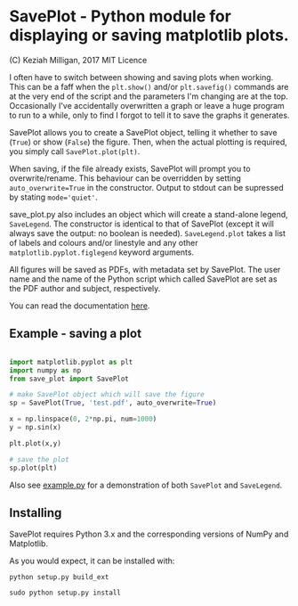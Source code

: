 # SavePlot - Python module for displaying or saving matplotlib plots.

(C) Keziah Milligan, 2017
MIT Licence 

I often have to switch between showing and saving plots when working. This can be a 
faff when the `plt.show()` and/or `plt.savefig()` commands are at the very end of the script and
the parameters I'm changing are at the top.
Occasionally I've accidentally overwritten a graph or leave a huge program to run to a while, 
only to find I forgot to tell it to save the graphs it generates.

SavePlot allows you to create a SavePlot object, telling it whether to save (`True`) or 
show (`False`) the figure.
Then, when the actual plotting is required, you simply call `SavePlot.plot(plt)`.

When saving, if the file already exists, SavePlot will prompt you to overwrite/rename.
This behaviour can be overridden by setting `auto_overwrite=True` in the constructor.
Output to stdout can be supressed by stating `mode='quiet'`.

save_plot.py also includes an object which will create a stand-alone legend, `SaveLegend`.
The constructor is identical to that of SavePlot (except it will always save the output: 
no boolean is needed). `SaveLegend.plot` takes a list of labels and colours and/or linestyle
and any other `matplotlib.pyplot.figlegend` keyword arguments.

All figures will be saved as PDFs, with metadata set by SavePlot. 
The user name and the name of the Python script which called SavePlot are set as the PDF 
author and subject, respectively.

You can read the documentation [here](https://keziah55.github.io/save_plot/).

## Example - saving a plot
```python

import matplotlib.pyplot as plt
import numpy as np
from save_plot import SavePlot

# make SavePlot object which will save the figure
sp = SavePlot(True, 'test.pdf', auto_overwrite=True)

x = np.linspace(0, 2*np.pi, num=1000)
y = np.sin(x)

plt.plot(x,y)

# save the plot
sp.plot(plt)

```

Also see [example.py](https://github.com/keziah55/save_plot/blob/master/example.py)
for a demonstration of both `SavePlot` and `SaveLegend`.



## Installing

SavePlot requires Python 3.x and the corresponding versions of NumPy and Matplotlib. 

As you would expect, it can be installed with:
```
python setup.py build_ext

sudo python setup.py install
```


